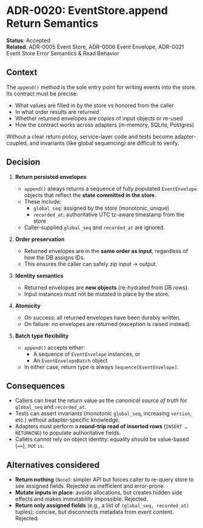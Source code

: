 # ADR-0020: EventStore.append Return Semantics

**Status**: Accepted <br>
**Related**: ADR-0005 Event Store, ADR-0006 Event Envelope, ADR-0021 Event Store Error Semantics & Read Behavior

## Context

The `append()` method is the sole entry point for writing events into the store. Its contract must be precise:

- What values are filled in by the store vs honored from the caller
- In what order results are returned
- Whether returned envelopes are *copies* of input objects or re-used
- How the contract works across adapters (in-memory, SQLite, Postgres)

Without a clear return policy, service-layer code and tests become adapter-coupled, and invariants (like global sequencing) are difficult to verify.

## Decision

1. **Return persisted envelopes**
   - `append()` always returns a sequence of fully populated `EventEnvelope` objects that reflect the **state committed in the store**.
   - These include:
     - `global_seq`: assigned by the store (monotonic, unique)
     - `recorded_at`: authoritative UTC tz-aware timestamp from the store
   - Caller-supplied `global_seq` and `recorded_at` are ignored.

2. **Order preservation**
   - Returned envelopes are in the **same order as input**, regardless of how the DB assigns IDs.
   - This ensures the caller can safely zip input → output.

3. **Identity semantics**
   - Returned envelopes are **new objects** (re-hydrated from DB rows).
   - Input instances must not be mutated in place by the store.

4. **Atomicity**
   - On success: all returned envelopes have been durably written.
   - On failure: no envelopes are returned (exception is raised instead).

5. **Batch type flexibility**
   - `append()` accepts either:
     - A sequence of `EventEnvelope` instances, or
     - An `EventEnvelopeBatch` object
   - In either case, return type is always `Sequence[EventEnvelope]`.

## Consequences

- Callers can treat the return value as the *canonical source of truth* for `global_seq` and `recorded_at`.
- Tests can assert invariants (monotonic `global_seq`, increasing `version`, etc.) without adapter-specific knowledge.
- Adapters must perform a **round-trip read of inserted rows** (`INSERT … RETURNING`) to populate authoritative fields.
- Callers cannot rely on object identity: equality should be value-based (`==`), not `is`.

## Alternatives considered

- **Return nothing** (`None`): simpler API but forces caller to re-query store to see assigned fields. Rejected as inefficient and error-prone.
- **Mutate inputs in place**: avoids allocations, but creates hidden side effects and makes immutability impossible. Rejected.
- **Return only assigned fields** (e.g., a list of `(global_seq, recorded_at)` tuples): concise, but disconnects metadata from event content. Rejected.
